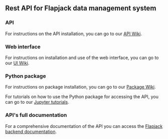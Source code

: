 ## Rest API for Flapjack data management system

### API

For instructions on the API installation, you can go to our [API Wiki](https://github.com/SynBioUC/flapjack_api/wiki).

### Web interface

For instructions on installation and use of the web interface, you can go to our [UI Wiki](https://github.com/SynBioUC/flapjack_frontend/wiki).

### Python package

For instructions on package installation, you can go to our [Package Wiki](https://github.com/SynBioUC/flapjack/wiki/Installation).

For tutorials on how to use the Python package for accessing the API, you can go to our [Jupyter tutorials](https://github.com/SynBioUC/flapjack/tree/master/notebooks).

### API's full documentation

For a comprehensive documentation of the API you can access the [Flapjack backend documentation](https://github.com/SynBioUC/flapjack_api/blob/gh-pages/Flapjack_doc_backend.pdf).
